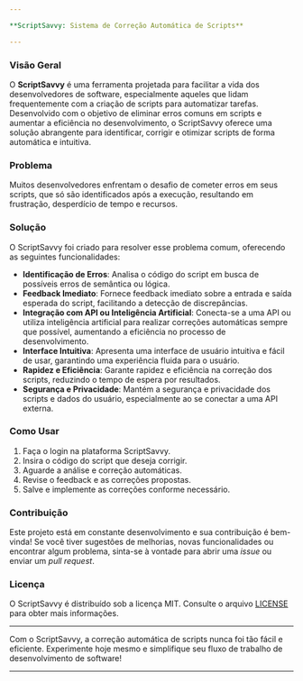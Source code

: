 ```yaml
---

**ScriptSavvy: Sistema de Correção Automática de Scripts**

---
```


### Visão Geral

O **ScriptSavvy** é uma ferramenta projetada para facilitar a vida dos desenvolvedores de software, especialmente aqueles que lidam frequentemente com a criação de scripts para automatizar tarefas. Desenvolvido com o objetivo de eliminar erros comuns em scripts e aumentar a eficiência no desenvolvimento, o ScriptSavvy oferece uma solução abrangente para identificar, corrigir e otimizar scripts de forma automática e intuitiva.

### Problema

Muitos desenvolvedores enfrentam o desafio de cometer erros em seus scripts, que só são identificados após a execução, resultando em frustração, desperdício de tempo e recursos.

### Solução

O ScriptSavvy foi criado para resolver esse problema comum, oferecendo as seguintes funcionalidades:

- **Identificação de Erros**: Analisa o código do script em busca de possíveis erros de semântica ou lógica.
- **Feedback Imediato**: Fornece feedback imediato sobre a entrada e saída esperada do script, facilitando a detecção de discrepâncias.
- **Integração com API ou Inteligência Artificial**: Conecta-se a uma API ou utiliza inteligência artificial para realizar correções automáticas sempre que possível, aumentando a eficiência no processo de desenvolvimento.
- **Interface Intuitiva**: Apresenta uma interface de usuário intuitiva e fácil de usar, garantindo uma experiência fluida para o usuário.
- **Rapidez e Eficiência**: Garante rapidez e eficiência na correção dos scripts, reduzindo o tempo de espera por resultados.
- **Segurança e Privacidade**: Mantém a segurança e privacidade dos scripts e dados do usuário, especialmente ao se conectar a uma API externa.

### Como Usar

1. Faça o login na plataforma ScriptSavvy.
2. Insira o código do script que deseja corrigir.
3. Aguarde a análise e correção automáticas.
4. Revise o feedback e as correções propostas.
5. Salve e implemente as correções conforme necessário.

### Contribuição

Este projeto está em constante desenvolvimento e sua contribuição é bem-vinda! Se você tiver sugestões de melhorias, novas funcionalidades ou encontrar algum problema, sinta-se à vontade para abrir uma _issue_ ou enviar um _pull request_.

### Licença

O ScriptSavvy é distribuído sob a licença MIT. Consulte o arquivo [LICENSE](./LICENSE) para obter mais informações.

---

Com o ScriptSavvy, a correção automática de scripts nunca foi tão fácil e eficiente. Experimente hoje mesmo e simplifique seu fluxo de trabalho de desenvolvimento de software!

---
